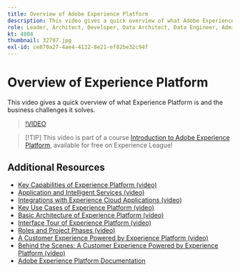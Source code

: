 ```yaml
---
title: Overview of Adobe Experience Platform
description: This video gives a quick overview of what Adobe Experience Platform is and the business challenges it solves.
role: Leader, Architect, Developer, Data Architect, Data Engineer, Admin, User
kt: 4804
thumbnail: 32797.jpg
exl-id: ce870a27-4ae4-4132-8e21-ef82be32c94f
---
```

# Overview of Experience Platform

This video gives a quick overview of what Experience Platform is and the business challenges it solves.

>[!VIDEO](https://video.tv.adobe.com/v/32797?quality=12&learn=on)

>[!TIP] This video is part of a course [Introduction to Adobe Experience Platform](https://experienceleague.adobe.com/?recommended=ExperiencePlatform-U-1-2020.1), available for free on Experience League!

## Additional Resources

* [Key Capabilities of Experience Platform (video)](key-capabilities.md)
* [Application and Intelligent Services (video)](application-and-intelligent-services.md)
* [Integrations with Experience Cloud Applications (video)](integrations-with-experience-cloud-applications.md)
* [Key Use Cases of Experience Platform (video)](key-use-cases.md)
* [Basic Architecture of Experience Platform (video)](basic-architecture.md)
* [Interface Tour of Experience Platform (video)](interface-tour.md)
* [Roles and Project Phases (video)](roles-and-project-phases.md)
* [A Customer Experience Powered by Experience Platform (video)](a-customer-experience-powered-by-experience-platform.md)
* [Behind the Scenes: A Customer Experience Powered by Experience Platform (video)](behind-the-scenes-a-customer-experience-powered-by-experience-platform.md)
* [Adobe Experience Platform Documentation](https://experienceleague.adobe.com/docs/experience-platform/landing/home.html)
